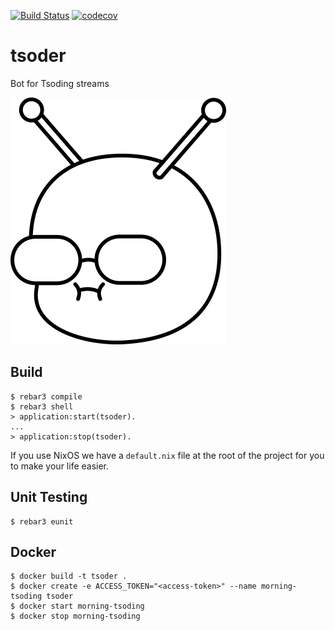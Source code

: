 [![Build Status](https://travis-ci.org/tsoding/tsoder.svg?branch=master)](https://travis-ci.org/tsoding/tsoder)
[![codecov](https://codecov.io/gh/tsoding/tsoder/branch/master/graph/badge.svg)](https://codecov.io/gh/tsoding/tsoder)

# tsoder

Bot for Tsoding streams

![tsoder](https://raw.githubusercontent.com/tsoding/tsoder-brand/master/images/logo.png)

## Build

```console
$ rebar3 compile
$ rebar3 shell
> application:start(tsoder).
...
> application:stop(tsoder).
```

If you use NixOS we have a `default.nix` file at the root of the project for you to make your life easier.

## Unit Testing

```console
$ rebar3 eunit
```

## Docker

```console
$ docker build -t tsoder .
$ docker create -e ACCESS_TOKEN="<access-token>" --name morning-tsoding tsoder
$ docker start morning-tsoding
$ docker stop morning-tsoding
```
